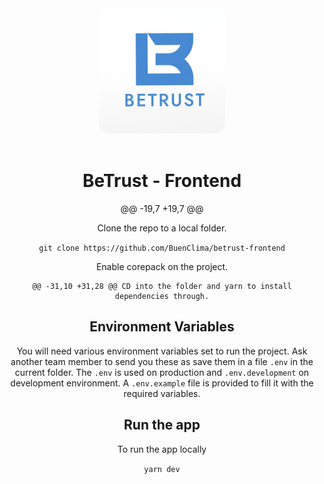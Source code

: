 <div align="center">
  <img src="./.github/assets/logo.png" style="border-radius: 16px; height: 200px;" />
  <br />
  <br />
  <h1> BeTrust - Frontend</h1>
</div>

<div align="center">
	@@ -19,7 +19,7 @@

Clone the repo to a local folder.

`git clone https://github.com/BuenClima/betrust-frontend`

Enable corepack on the project.

	@@ -31,10 +31,28 @@ CD into the folder and yarn to install dependencies through.

## **Environment Variables**

You will need various environment variables set to run the project. Ask another team member to send you these as save them in a file `.env` in the current folder. The `.env` is used on production and `.env.development` on development environment. A `.env.example` file is provided to fill it with the required variables.

## **Run the app**

To run the app locally

`yarn dev`
